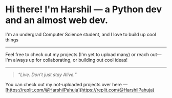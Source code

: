 # Hi there! I'm Harshil — a Python dev and an almost web dev.


 I'm an undergrad Computer Science student, and I love to build up cool things

---

Feel free to check out my projects (I'm yet to upload many) or reach out—I'm always up for collaborating, or building out cool ideas!

---

> _“Live. Don't just stay Alive.”_

You can check out my not-uploaded projects over here — [https://replit.com/@HarshilPahuja](https://replit.com/@HarshilPahuja)
